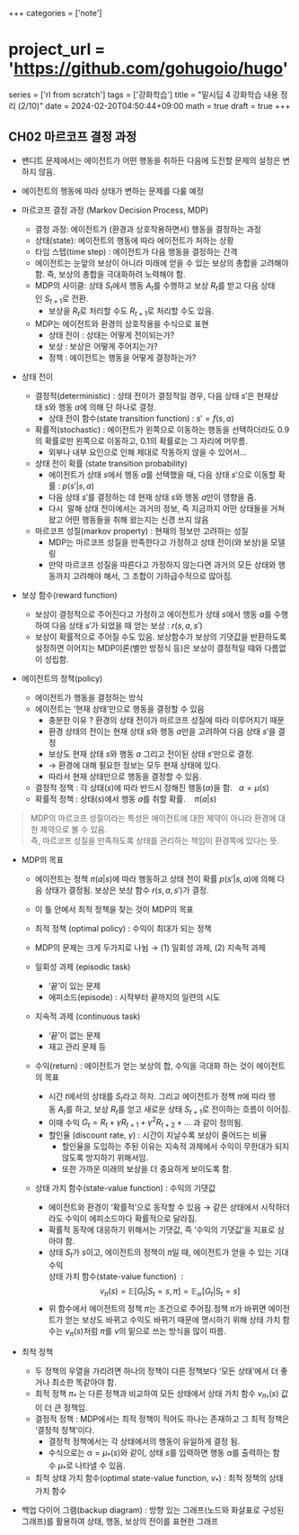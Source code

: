 +++
categories = ['note']
# project_url = 'https://github.com/gohugoio/hugo'
series = ['rl from scratch']
tags = ['강화학습']
title = "밑시딥 4 강화학습 내용 정리 (2/10)"
date = 2024-02-20T04:50:44+09:00
math = true
draft = true
+++

## CH02 마르코프 결정 과정

- 밴디트 문제에서는 에이전트가 어떤 행동을 취하든 다음에 도전할 문제의 설정은 변하지 않음.
- 에이전트의 행동에 따라 상태가 변하는 문제를 다룰 예정

  

- 마르코프 결정 과정 (Markov Decision Process, MDP)
    - 결정 과정: 에이전트가 (환경과 상호작용하면서) 행동을 결정하는 과정
    - 상태(state): 에이전트의 행동에 따라 에이전트가 처하는 상황
    - 타임 스텝(time step) : 에이전트가 다음 행동을 결정하는 간격
    - 에이전트는 눈앞의 보상이 아니라 미래에 얻을 수 있는 보상의 총합을 고려해야 함. 즉, 보상의 총합을 극대화하려 노력해야 함.
    - MDP의 사이클: 상태 $S_{t}$에서 행동 $A_{t}$를 수행하고 보상 $R_{t}$를 받고 다음 상태인 $S_{t+1}$로 전환.
        - 보상을 $R_{t}$로 처리할 수도 $R_{t+1}$로 처리할 수도 있음.
    - MDP는 에이전트와 환경의 상호작용을 수식으로 표현
        - 상태 전이 : 상태는 어떻게 전이되는가?
        - 보상 : 보상은 어떻게 주어지는가?
        - 정책 : 에이전트는 행동을 어떻게 결정하는가?

  

- 상태 전이
    - 결정적(deterministic) : 상태 전이가 결정적일 경우, 다음 상태 $s\prime$은 현재상태 $s$와 행동 $a$에 의해 단 하나로 결정.
        - 상태 전이 함수(state transition function) : $s\prime = f(s,a)$
    - 확률적(stochastic) : 에이전트가 왼쪽으로 이동하는 행동을 선택하더라도 0.9의 확률로만 왼쪽으로 이동하고, 0.1의 확률로는 그 자리에 머무름.
        - 외부나 내부 요인으로 인해 제대로 작동하지 않을 수 있어서...
    - 상태 전이 확률 (state transition probability)
        - 에이전트가 상태 $s$에서 행동 $a$를 선택했을 때, 다음 상태 $s\prime$으로 이동할 확률 : $p(s\prime | s,a)$
        - 다음 상태 $s\prime$를 결정하는 데 현재 상태 $s$와 행동 $a$만이 영향을 줌.
        - 다시  말해 상태 전이에서는 과거의 정보, 즉 지금까지 어떤 상태들을 거쳐 왔고 어떤 행동들을 취해 왔는지는 신경 쓰지 않음
    - 마르코프 성질(markov property) : 현재의 정보만 고려하는 성질
        - MDP는 마르코프 성질을 만족한다고 가정하고 상태 전이(와 보상)을 모델링
        - 만약 마르코프 성질을 따른다고 가정하지 않는다면 과거의 모든 상태와 행동까지 고려해야 해서, 그 조합이 기하급수적으로 많아짐.

  

- 보상 함수(reward function)
    - 보상이 결정적으로 주어진다고 가정하고 에이전트가 상태 $s$에서 행동 $a$를 수행하여 다음 상태 $s\prime$가 되었을 때 얻는 보상 : $r(s, a, s\prime)$
    - 보상이 확률적으로 주어질 수도 있음. 보상함수가 보상의 기댓값을 반환하도록 설정하면 이어지는 MDP이론(벨만 방정식 등)은 보상이 결정적일 때와 다름없이 성립함.

  

- 에이전트의 정책(policy)
    - 에이전트가 행동을 결정하는 방식
    - 에이전트는 ‘현재 상태’만으로 행동을 결정할 수 있음
        - 충분한 이유 ? 환경의 상태 전이가 마르코프 성질에 따라 이루어지기 때문
        - 환경 상태의 전이는 현재 상태 $s$와 행동 $a$만을 고려하여 다음 상태 $s\prime$을 결정
        - 보상도 현재 상태 $s$와 행동 $a$ 그리고 전이된 상태 $s\prime$만으로 결정.
        - → 환경에 대해 필요한 정보는 모두 현재 상태에 있다.
        - 따라서 현재 상태만으로 행동을 결정할 수 있음.
    - 결정적 정책 : 각 상태($s$)에 따라 반드시 정해진 행동($\alpha$)을 함.   $\alpha = \mu(s)$
    - 확률적 정책 : 상태($s$)에서 행동 $a$를 취할 확률.    $\pi(a|s)$  
  

> MDP의 마르코프 성질이라는 특성은 에이전트에 대한 제약이 아니라 환경에 대한 제약으로 볼 수 있음.  
> 즉, 마르코프 성질을 만족하도록 상태를 관리하는 책임이 환경쪽에 있다는 뜻.

  

- MDP의 목표
    - 에이전트는 정책 $\pi(a | s)$에 따라 행동하고 상태 전이 확률 $p(s\prime | s,a)$에 의해 다음 상태가 결정됨. 보상은 보상 함수 $r(s,a,s\prime)$가 결정.
    - 이 틀 안에서 최적 정책을 찾는 것이 MDP의 목표
    - 최적 정책 (optimal policy) : 수익이 최대가 되는 정책
    - MDP의 문제는 크게 두가지로 나뉨 → (1) 일회성 과제, (2) 지속적 과제
    - 일회성 과제 (episodic task)

        - ‘끝’이 있는 문제
        - 에피소드(episode) : 시작부터 끝까지의 일련의 시도
    - 지속적 과제 (continuous task)
        - ‘끝’이 없는 문제
        - 재고 관리 문제 등
    - 수익(return) : 에이전트가 얻는 보상의 합, 수익을 극대화 하는 것이 에이전트의 목표
        - 시간 $t$에서의 상태를 $S_{t}$라고 하자. 그리고 에이전트가 정책 $\pi$에 따라 행동 $A _ {t}$를 하고, 보상 $R_t$를 얻고 새로운 상태 $S_{t+1}$로 전이하는 흐름이 이어짐.
        - 이때 수익 $G_{t} = R_{t} + \gamma R_{t+1} + \gamma^{2} R_{t+2} + ...$ 과 같이 정의됨.
        - 할인율 (discount rate, $\gamma$) : 시간이 지날수록 보상이 줄어드는 비율
            - 할인율을 도입하는 주된 이유는 지속적 과제에서 수익이 무한대가 되지 않도록 방지하기 위해서임.
            - 또한 가까운 미래의 보상을 더 중요하게 보이도록 함.

    - 상태 가치 함수(state-value function) : 수익의 기댓값
        - 에이전트와 환경이 ‘확률적’으로 동작할 수 있음 → 같은 상태에서 시작하더라도 수익이 에피소드마다 확률적으로 달라짐.
        - 확률적 동작에 대응하기 위해서는 기댓값, 즉 ‘수익의 기댓값’을 지표로 삼아야 함.
        - 상태 $S_{t}$가 $s$이고, 에이전트의 정책이 $\pi$일 때, 에이전트가 얻을 수 있는 기대 수익  
상태 가치 함수(state-value function)  :  $$v_{\pi}(s)= \mathbb{E}[G_{t}|S_{t} = s,\pi] = \mathbb{E_{\pi}}[G_{t}|S_{t} = s] $$
        - 위 함수에서 에이전트의 정책 $\pi$는 조건으로 주어짐.정책 $\pi$가 바뀌면 에이전트가 얻는 보상도 바뀌고 수익도 바뀌기 때문에 명시하기 위해 상태 가치 함수는 $v_{\pi}(s)$처럼 $\pi$를 $v$의 밑으로 쓰는 방식을 많이 따름.

- 최적 정책
    - 두 정책의 우열을 가리려면 하나의 정책이 다른 정책보다 ‘모든 상태’에서 더 좋거나 최소한 똑같아야 함.
    - 최적 정책 $\pi_{\ast}$ 는 다른 정책과 비교하여 모든 상태에서 상태 가치 함수 $v_{\pi_{\ast}}(s)$ 값이 더 큰 정책임.
    - 결정적 정책 : MDP에서는 최적 정책이 적어도 하나는 존재하고 그 최적 정책은 ‘결정적 정책’이다.
        - 결정적 정책에서는 각 상태에서의 행동이 유일하게 결정 됨.
        - 수식으로는 $\alpha = \mu_{\ast}(s)$와 같이, 상태 $s$를 입력하면 행동 $\alpha$를 출력하는 함수 $\mu_{\ast}$로 나타낼 수 있음.
    - 최적 상태 가치 함수(optimal state-value function, $v_{\ast}$) : 최적 정책의 상태 가치 함수

  

- 백업 다이어 그램(backup diagram) : 방향 있는 그래프(노드와 화살표로 구성된 그래프)를 활용하여 상태, 행동, 보상의 전이를 표현한 그래프